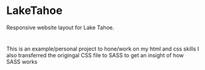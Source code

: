 # LakeTahoe
Responsive website layout for Lake Tahoe.
#
This is an example/personal project to hone/work on my html and css skills
I also transferred the origingal CSS file to SASS to get an insight of how SASS works

